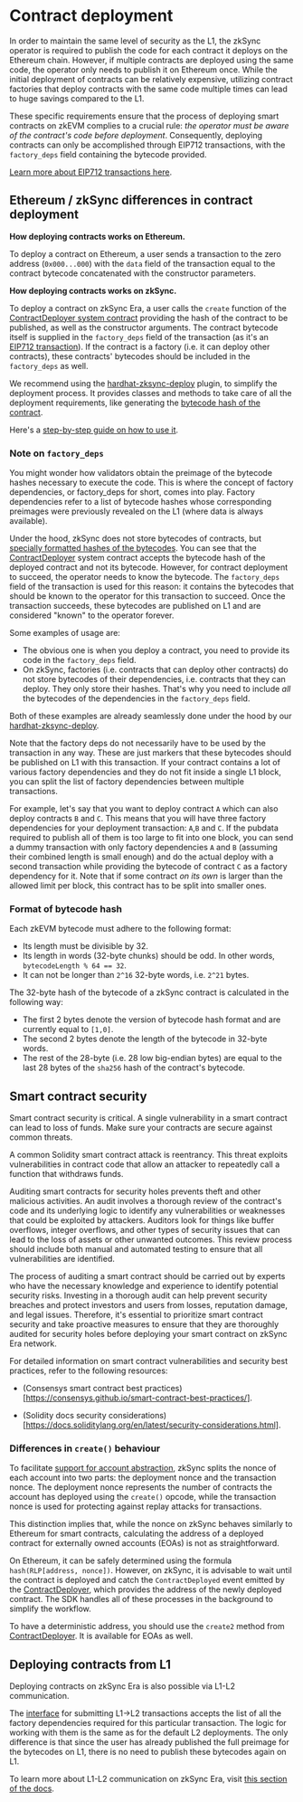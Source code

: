 # Contract deployment

In order to maintain the same level of security as the L1, the zkSync operator is required to publish the code for each contract it deploys on the Ethereum chain. However, if multiple contracts are deployed using the same code, the operator only needs to publish it on Ethereum once. While the initial deployment of contracts can be relatively expensive, utilizing contract factories that deploy contracts with the same code multiple times can lead to huge savings compared to the L1.

These specific requirements ensure that the process of deploying smart contracts on zkEVM complies to a crucial rule: *the operator must be aware of the contract's code before deployment*. Consequently, deploying contracts can only be accomplished through EIP712 transactions, with the `factory_deps` field containing the bytecode provided.

[Learn more about EIP712 transactions here](../../../api/api.md#eip712).

## Ethereum / zkSync differences in contract deployment

**How deploying contracts works on Ethereum.**

To deploy a contract on Ethereum, a user sends a transaction to the zero address (`0x000...000`) with the `data` field of the transaction equal to the contract bytecode concatenated with the constructor parameters.

**How deploying contracts works on zkSync.**

To deploy a contract on zkSync Era, a user calls the `create` function of the [ContractDeployer system contract](../../developer-guides/system-contracts.md#contractdeployer) providing the hash of the contract to be published, as well as the constructor arguments. The contract bytecode itself is supplied in the `factory_deps` field of the transaction (as it's an [EIP712 transaction](../../../api/api.md#eip712)). If the contract is a factory (i.e. it can deploy other contracts), these contracts' bytecodes should be included in the `factory_deps` as well.

We recommend using the [hardhat-zksync-deploy](../../../api/hardhat) plugin, to simplify the deployment process. It provides classes and methods to take care of all the deployment requirements, like generating the [bytecode hash of the contract](#format-of-bytecode-hash).

Here's a [step-by-step guide on how to use it](../../../api/hardhat/getting-started.md).

### Note on `factory_deps`

You might wonder how validators obtain the preimage of the bytecode hashes necessary to execute the code. This is where the concept of factory dependencies, or factory_deps for short, comes into play. Factory dependencies refer to a list of bytecode hashes whose corresponding preimages were previously revealed on the L1 (where data is always available).

Under the hood, zkSync does not store bytecodes of contracts, but [specially formatted hashes of the bytecodes](#format-of-bytecode-hash). You can see that the [ContractDeployer](../../developer-guides/system-contracts.md#contractdeployer) system contract accepts the bytecode hash of the deployed contract and not its bytecode. However, for contract deployment to succeed, the operator needs to know the bytecode. The `factory_deps` field of the transaction is used for this reason: it contains the bytecodes that should be known to the operator for this transaction to succeed. Once the transaction succeeds, these bytecodes are published on L1 and are considered "known" to the operator forever.

Some examples of usage are:

- The obvious one is when you deploy a contract, you need to provide its code in the `factory_deps` field.
- On zkSync, factories (i.e. contracts that can deploy other contracts) do not store bytecodes of their dependencies, i.e. contracts that they can deploy. They only store their hashes. That's why you need to include _all_ the bytecodes of the dependencies in the `factory_deps` field.

Both of these examples are already seamlessly done under the hood by our [hardhat-zksync-deploy](../../../api/hardhat/getting-started.md).

Note that the factory deps do not necessarily have to be used by the transaction in any way. These are just markers that these bytecodes should be published on L1 with this transaction. If your contract contains a lot of various factory dependencies and they do not fit inside a single L1 block, you can split the list of factory dependencies between multiple transactions.

For example, let's say that you want to deploy contract `A` which can also deploy contracts `B` and `C`. This means that you will have three factory dependencies for your deployment transaction: `A`,`B` and `C`. If the pubdata required to publish all of them is too large to fit into one block, you can send a dummy transaction with only factory dependencies `A` and `B` (assuming their combined length is small enough) and do the actual deploy with a second transaction while providing the bytecode of contract `C` as a factory dependency for it. Note that if some contract _on its own_ is larger than the allowed limit per block, this contract has to be split into smaller ones.

### Format of bytecode hash

Each zkEVM bytecode must adhere to the following format:

- Its length must be divisible by 32.
- Its length in words (32-byte chunks) should be odd. In other words, `bytecodeLength % 64 == 32`.
- It can not be longer than `2^16` 32-byte words, i.e. `2^21` bytes.

The 32-byte hash of the bytecode of a zkSync contract is calculated in the following way:

- The first 2 bytes denote the version of bytecode hash format and are currently equal to `[1,0]`.
- The second 2 bytes denote the length of the bytecode in 32-byte words.
- The rest of the 28-byte (i.e. 28 low big-endian bytes) are equal to the last 28 bytes of the `sha256` hash of the contract's bytecode.

## Smart contract security

Smart contract security is critical. A single vulnerability in a smart contract can lead to loss of funds. Make sure your contracts are secure against common threats.

A common Solidity smart contract attack is reentrancy. This threat exploits vulnerabilities in contract code that allow an attacker to repeatedly call a function that withdraws funds.

Auditing smart contracts for security holes prevents theft and other malicious activities. An audit involves a thorough review of the contract's code and its underlying logic to identify any vulnerabilities or weaknesses that could be exploited by attackers. Auditors look for things like buffer overflows, integer overflows, and other types of security issues that can lead to the loss of assets or other unwanted outcomes. This review process should include both manual and automated testing to ensure that all vulnerabilities are identified.

The process of auditing a smart contract should be carried out by experts who have the necessary knowledge and experience to identify potential security risks. Investing in a thorough audit can help prevent security breaches and protect investors and users from losses, reputation damage, and legal issues. Therefore, it's essential to prioritize smart contract security and take proactive measures to ensure that they are thoroughly audited for security holes before deploying your smart contract on zkSync Era network.

For detailed information on smart contract vulnerabilities and security best practices, refer to the following resources:

- (Consensys smart contract best practices)[https://consensys.github.io/smart-contract-best-practices/].

- (Solidity docs security considerations)[https://docs.soliditylang.org/en/latest/security-considerations.html].

### Differences in `create()` behaviour

To facilitate [support for account abstraction](https://era.zksync.io/docs/dev/developer-guides/aa.html), zkSync splits the nonce of each account into two parts: the deployment nonce and the transaction nonce. The deployment nonce represents the number of contracts the account has deployed using the `create()` opcode, while the transaction nonce is used for protecting against replay attacks for transactions.

This distinction implies that, while the nonce on zkSync behaves similarly to Ethereum for smart contracts, calculating the address of a deployed contract for externally owned accounts (EOAs) is not as straightforward. 

On Ethereum, it can be safely determined using the formula `hash(RLP[address, nonce])`. However, on zkSync, it is advisable to wait until the contract is deployed and catch the `ContractDeployed` event emitted by the [ContractDeployer](https://era.zksync.io/docs/dev/developer-guides/system-contracts.html#contractdeployer), which provides the address of the newly deployed contract. The SDK handles all of these processes in the background to simplify the workflow.

To have a deterministic address, you should use the `create2` method from [ContractDeployer](../../developer-guides/system-contracts.md#contractdeployer). It is available for EOAs as well.

## Deploying contracts from L1

Deploying contracts on zkSync Era is also possible via L1-L2 communication.

The [interface](https://github.com/matter-labs/v2-testnet-contracts/blob/main/l1/contracts/zksync/interfaces/IMailbox.sol#L78) for submitting L1->L2 transactions accepts the list of all the factory dependencies required for this particular transaction. The logic for working with them is the same as for the default L2 deployments. The only difference is that since the user has already published the full preimage for the bytecodes on L1, there is no need to publish these bytecodes again on L1.

To learn more about L1-L2 communication on zkSync Era, visit [this section of the docs](../../developer-guides/bridging/l1-l2.md).
